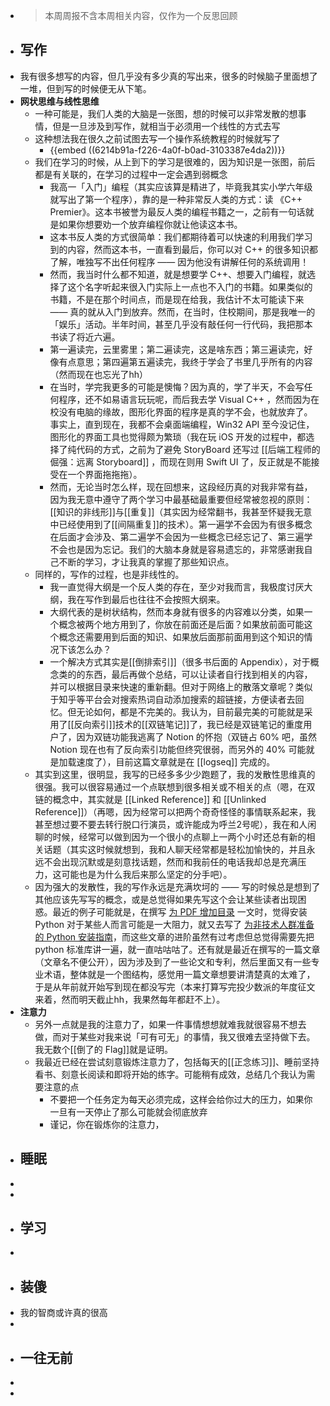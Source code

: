 - > 本周周报不含本周相关内容，仅作为一个反思回顾
- ## 写作
- 我有很多想写的内容，但几乎没有多少真的写出来，很多的时候脑子里面想了一堆，但到写的时候便无从下笔。
- **网状思维与线性思维**
	- 一种可能是，我们人类的大脑是一张图，想的时候可以非常发散的想事情，但是一旦涉及到写作，就相当于必须用一个线性的方式去写
	- 这种想法我在很久之前试图去写一个操作系统教程的时候就写了
		- {{embed ((6214b91a-f226-4a0f-b0ad-3103387e4da2))}}
	- 我们在学习的时候，从上到下的学习是很难的，因为知识是一张图，前后都是有关联的，在学习的过程中一定会遇到弱概念
		- 我高一「入门」编程（其实应该算是精进了，毕竟我其实小学六年级就写出了第一个程序），靠的是一种非常反人类的方式：读 《C++ Premier》。这本书被誉为最反人类的编程书籍之一，之前有一句话就是如果你想要劝一个放弃编程你就让他读这本书。
		- 这本书反人类的方式很简单：我们都期待着可以快速的利用我们学习到的内容，然而这本书，一直看到最后，你可以对 C++ 的很多知识都了解，唯独写不出任何程序 —— 因为他没有讲解任何的系统调用！
		- 然而，我当时什么都不知道，就是想要学 C++、想要入门编程，就选择了这个名字听起来很入门实际上一点也不入门的书籍。如果类似的书籍，不是在那个时间点，而是现在给我，我估计不太可能读下来 —— 真的就从入门到放弃。然而，在当时，住校期间，那是我唯一的「娱乐」活动。半年时间，甚至几乎没有敲任何一行代码，我把那本书读了将近六遍。
		- 第一遍读完，云里雾里；第二遍读完，这是啥东西；第三遍读完，好像有点意思；第四遍第五遍读完，我终于学会了书里几乎所有的内容（然而现在也忘光了hh）
		- 在当时，学完我更多的可能是懊悔？因为真的，学了半天，不会写任何程序，还不如易语言玩玩呢，而后我去学 Visual C++ ，然而因为在校没有电脑的缘故，图形化界面的程序是真的学不会，也就放弃了。事实上，直到现在，我都不会桌面端编程，Win32 API 至今没记住，图形化的界面工具也觉得颇为繁琐（我在玩 iOS 开发的过程中，都选择了纯代码的方式，之前为了避免 StoryBoard 还写过 [[后端工程师的倔强：远离 Storyboard]] ，而现在则用 Swift UI 了，反正就是不能接受在一个界面拖拖拖）。
		- 然而，无论当时怎么样，现在回想来，这段经历真的对我非常有益，因为我无意中遵守了两个学习中最基础最重要但经常被忽视的原则：[[知识的非线形]]与[[重复]]（其实因为经常翻书，我甚至怀疑我无意中已经使用到了[[间隔重复]]的技术）。第一遍学不会因为有很多概念在后面才会涉及、第二遍学不会因为一些概念已经忘记了、第三遍学不会也是因为忘记。我们的大脑本身就是容易遗忘的，非常感谢我自己不断的学习，才让我真的掌握了那些知识点。
	- 同样的，写作的过程，也是非线性的。
		- 我一直觉得大纲是一个反人类的存在，至少对我而言，我极度讨厌大纲，我在写作到最后也往往不会按照大纲来。
		- 大纲代表的是树状结构，然而本身就有很多的内容难以分类，如果一个概念被两个地方用到了，你放在前面还是后面？如果放前面可能这个概念还需要用到后面的知识、如果放后面那前面用到这个知识的情况下该怎么办？
		- 一个解决方式其实是[[倒排索引]]（很多书后面的 Appendix），对于概念类的的东西，最后再做个总结，可以让读者自行找到相关的内容，并可以根据目录来快速的重新翻。但对于网络上的散落文章呢？类似于知乎等平台会对搜索热词自动添加搜索的超链接，方便读者去回忆。但无论如何，都是不完美的。我认为，目前最完美的可能就是采用了[[反向索引]]技术的[[双链笔记]]了，我已经是双链笔记的重度用户了，因为双链功能我逃离了 Notion 的怀抱（双链占 60% 吧，虽然 Notion 现在也有了反向索引功能但终究很弱，而另外的 40% 可能就是加载速度了），目前这篇文章就是在 [[logseq]] 完成的。
	- 其实到这里，很明显，我写的已经多多少少跑题了，我的发散性思维真的很强。我可以很容易通过一个点联想到很多相关或不相关的点（嗯，在双链的概念中，其实就是 [[Linked Reference]] 和 [[Unlinked Reference]]）（再嗯，因为经常可以把两个奇奇怪怪的事情联系起来，我甚至想过要不要去转行脱口行演员，或许能成为呼兰2号呢），我在和人闲聊的时候，经常可以做到因为一个很小的点聊上一两个小时还总有新的相关话题（其实这时候就想到，我和人聊天经常都是轻松加愉快的，并且永远不会出现沉默或是刻意找话题，然而和我前任的电话我却总是充满压力，这可能也是为什么我后来那么坚定的分手吧）。
	- 因为强大的发散性，我的写作永远是充满坎坷的 —— 写的时候总是想到了其他应该先写写的概念，或是总觉得如果先写这个会让某些读者出现困惑。最近的例子可能就是，在撰写 [为 PDF 增加目录](https://sspai.com/post/69601) 一文时，觉得安装 Python 对于某些人而言可能是一大阻力，就又去写了 [为非技术人群准备的 Python 安装指南](https://sspai.com/post/69595)，而这些文章的进阶虽然有过考虑但总觉得需要先把 python 标准库讲一遍，就一直咕咕咕了。还有就是最近在撰写的一篇文章（文章名不便公开），因为涉及到了一些论文和专利，然后里面又有一些专业术语，整体就是一个图结构，感觉用一篇文章想要讲清楚真的太难了，于是从年前就开始写到现在都没写完（本来打算写完投少数派的年度征文来着，然而明天截止hh，我果然每年都赶不上）。
- **注意力**
	- 另外一点就是我的注意力了，如果一件事情想想就难我就很容易不想去做，而对于某些对我来说「可有可无」的事情，我又很难去坚持做下去。我无数个[[倒了的 Flag]]就是证明。
	- 我最近已经在尝试刻意锻炼注意力了，包括每天的[[正念练习]]、睡前坚持看书、刻意长阅读和即将开始的练字。可能稍有成效，总结几个我认为需要注意的点
		- 不要把一个任务定为每天必须完成，这样会给你过大的压力，如果你一旦有一天停止了那么可能就会彻底放弃
		- 谨记，你在锻炼你的注意力，
- ## 睡眠
-
-
- ## 学习
-
- ## 装傻
- 我的智商或许真的很高
-
- ## 一往无前
-
-
